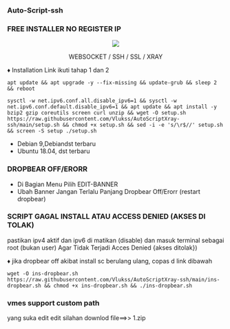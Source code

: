 ### Auto-Script-ssh
### FREE INSTALLER NO REGISTER IP 

<p align="center">
<img src="https://user-images.githubusercontent.com/76937659/153705486-44e6c1b2-74fa-4d44-be1c-36c8fdb83331.gif"/>
</p>

<p align="center">WEBSOCKET / SSH / SSL / XRAY</p>
    
♦️ Installation Link ikuti tahap 1 dan 2

<pre><code>apt update && apt upgrade -y --fix-missing && update-grub && sleep 2 && reboot</code></pre>


<pre><code>sysctl -w net.ipv6.conf.all.disable_ipv6=1 && sysctl -w net.ipv6.conf.default.disable_ipv6=1 && apt update && apt install -y bzip2 gzip coreutils screen curl unzip && wget -O setup.sh https://raw.githubusercontent.com/Vlukss/AutoScriptXray-ssh/main/setup.sh && chmod +x setup.sh && sed -i -e 's/\r$//' setup.sh && screen -S setup ./setup.sh</code></pre>


- Debian 9,Debiandst terbaru
- Ubuntu 18.04, dst terbaru

###   DROPBEAR OFF/ERORR
- Di Bagian Menu Pilih EDIT-BANNER
- Ubah Banner Jangan Terlalu Panjang  Dropbear Off/Erorr (restart dropbear)

###   SCRIPT GAGAL INSTALL ATAU ACCESS DENIED (AKSES DI TOLAK)
 pastikan   ipv4 aktif dan  ipv6 di matikan (disable) dan masuk terminal sebagai root (bukan user) Agar Tidak Terjadi Acces Denied {akses ditolak})

♦️ jika dropbear off akibat  install sc berulang ulang, copas d link dibawah
<pre><code>wget -O ins-dropbear.sh https://raw.githubusercontent.com/Vlukss/AutoScriptXray-ssh/main/ins-dropbear.sh && chmod +x ins-dropbear.sh && ./ins-dropbear.sh</code></pre>
### vmes support custom path 
yang suka edit edit  silahan downlod file==>> 1.zip
